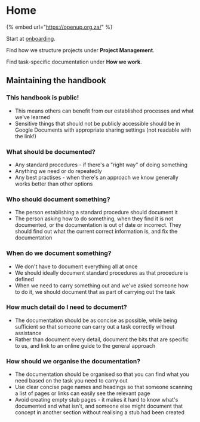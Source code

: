 # Home

{% embed url="https://openup.org.za/" %}

Start at [onboarding](onboarding.md).

Find how we structure projects under **Project Management**.

Find task-specific documentation under **How we work**.

## Maintaining the handbook

### This handbook is public!

* This means others can benefit from our established processes and what we've learned
* Sensitive things that should not be publicly accessible should be in Google Documents with appropriate sharing settings \(not readable with the link!\)

### What should be documented?

* Any standard procedures - if there's a "right way" of doing something
* Anything we need or do repeatedly
* Any best practises - when there's an approach we know generally works better than other options

### Who should document something?

* The person establishing a standard procedure should document it
* The person asking how to do something, when they find it is not documented, or the documentation is out of date or incorrect. They should find out what the current correct information is, and fix the documentation

### When do we document something?

* We don't have to document everything all at once
* We should ideally document standard procedures as that procedure is defined
* When we need to carry something out and we've asked someone how to do it, we should document that as part of carrying out the task

### How much detail do I need to document?

* The documentation should be as concise as possible, while being sufficient so that someone can carry out a task correctly without assistance
* Rather than document every detail, document the bits that are specific to us, and link to an online guide to the general approach

### How should we organise the documentation?

* The documentation should be organised so that you can find what you need based on the task you need to carry out
* Use clear concise page names and headings so that someone scanning a list of pages or links can easily see the relevant page
* Avoid creating empty stub pages - it makes it hard to know what's documented and what isn't, and someone else might document that concept in another section without realising a stub had been created



